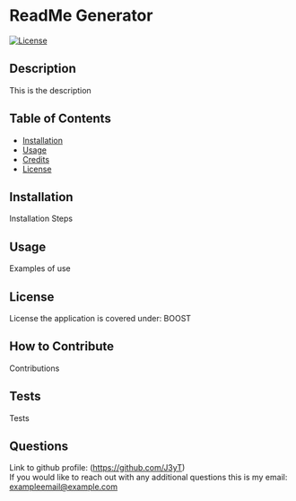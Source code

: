 # ReadMe Generator

[![License](https://img.shields.io/badge/License-Boost_1.0-lightblue.svg)](https://www.boost.org/LICENSE_1_0.txt)

## Description
This is the description

## Table of Contents

- [Installation](#installation)
- [Usage](#usage)
- [Credits](#credits)
- [License](#license)

## Installation
Installation Steps

## Usage
Examples of use
 
## License
License the application is covered under: BOOST

## How to Contribute
Contributions

## Tests
Tests
 
## Questions
Link to github profile: (https://github.com/J3yT) <br>
If you would like to reach out with any additional questions this is my email: exampleemail@example.com
